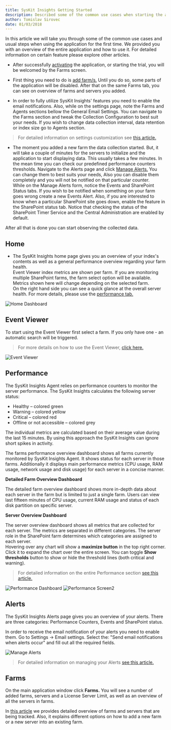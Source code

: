 ```yaml
---
title: SysKit Insights Getting Started
description: Described some of the common use cases when starting the application for the first time. 
author: Tomislav Sirovec
date: 01/03/2018
--- 
```

In this article we will take you through some of the common use cases and usual steps when using the application for the first time. We provided you with an overview of the entire application and how to use it. For detailed information on certain feature please explore other articles.   

- After successfully [activating](#internal/activation/online-offline-activation) the application, or starting the trial, you will be welcomed by the Farms screen. 

- First thing you need to do is [add farm/s.](#internal/get-to-know-insights/farms-screen) Until you do so, some parts of the application will be disabled. After that on the same Farms tab, you can see on overview of farms and servers you added. 

- In order to fully utilize SysKit Insights' features you need to enable the email notifications. Also, while on the settings page, note the Farms and Agents sections bellow the General Email Settings. You can navigate to the Farms section and tweak the Collection Configuration to best suit your needs. If you wish to change data collection interval, data retention or index size go to Agents section.  
>For detailed information on settings customization see [this article.](#internal/how-to/customize-settings)

- The moment you added a new farm the data collection started. But, it will take a couple of minutes for the servers to initialize and the application to start displaying data. This usually takes a few minutes. In the mean time you can check our predefined performance counters thresholds. Navigate to the Alerts page and click [Manage Alerts.](#internal/how-to/manage-alerts) You can change them to best suits your needs, Also you can disable them completely and you will not be notified on that particular counter.    
While on the Manage Alerts form, notice the Events and SharePoint Status tabs. If you wish to be notified when something on your farm goes wrong create a new Events Alert. Also, if you are interested to know when a particular SharePoint site goes down, enable the feature in the SharePoint status tab. Notice that checking the status of the SharePoint Timer Service and the Central Administration are enabled by default. 

After all that is done you can start observing the collected data.  

## Home
- The SysKit Insights home page gives you an overview of your index's contents as well as a general performance overview regarding your farm health.   
Event Viewer index metrics are shown per farm. If you are monitoring multiple SharePoint farms, the farm select option will be available. Metrics shown here will change depending on the selected farm.  
On the right hand side you can see a quick glance at the overall server health. For more details, please use the [performance tab.](#internal/get-to-know-insights/performance-screen) 

![Home Dashboard](#img/home-dashboard.png)

## Event Viewer
To start using the Event Viewer first select a farm. If you only have one - an automatic search will be triggered.  
>For more details on how to use the Event Viewer, [click here.](#internal/get-to-know-insights/event-viewer)

![Event Viewer](#img/event-viewer.png)

## Performance

The SysKit Insights Agent relies on performance counters to monitor the server performance. The SysKit Insights calculates the following server status:

- Healthy – colored green
- Warning – colored yellow
- Critical – colored red
- Offline or not accessible – colored grey

The individual metrics are calculated based on their average value during the last 15 minutes. By using this approach the SysKit Insights can ignore short spikes in activity.

The farms performance overview dashboard shows all farms currently monitored by SysKit Insights Agent. It shows status for each server in those farms. Additionally it displays main performance metrics (CPU usage, RAM usage, network usage and disk usage) for each server in a concise manner.

__Detailed Farm Overview Dashboard__

The detailed farm overview dashboard shows more in-depth data about each server in the farm but is limited to just a single farm. Users can view last fifteen minutes of CPU usage, current RAM usage and status of each disk partition on specific server.

__Server Overview Dashboard__

The server overview dashboard shows all metrics that are collected for each server. The metrics are separated in different categories. The server role in the SharePoint farm determines which categories are assigned to each server.  
Hovering over any chart will show a __maximize button__ in the top right corner. Click it to expand the chart over the entire screen. You can toggle __Show thresholds__ button to show or hide the threshold lines (both critical and warning).

>For detailed information on the entire Performance section [see this article.](#internal/get-to-know-insights/performance-screen)


![Performance Dashboard](#img/performance-dashboard.png) ![Performance Screen2](#img/performance-screen2.png)  

## Alerts

The SysKit Insights Alerts page gives you an overview of your alerts. There are three categories: Performance Counters, Events and SharePoint status.

In order to receive the email notification of your alerts you need to enable them. Go to Settings -> Email settings. Select the: "Send email notifications when alerts occur" and fill out all the required fields.

![Manage Alerts](#img/manage-alerts.png)  

>For detailed information on managing your Alerts [see this article.](#internal/how-to/manage-alerts)



## Farms

On the main application window click __Farms.__ You will see a number of added farms, servers and a License Server Limit, as well as an overview of all the servers in farms.  

In [this article](#internal/get-to-know-insights/farms-screen) we provides detailed overview of farms and servers that are being tracked. Also, it explains different options on how to add a new farm or a new server into an existing farm.
